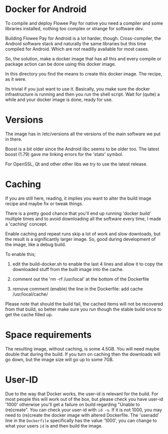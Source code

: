 # Docker for Android

To compile and deploy Flowee Pay for native you need a compiler and some libraries installed,
nothing too complex or strange for software dev.

Building Flowee Pay for Android is a lot harder, though. Cross-compiler, the Android software
stack and naturally the same libraries but this time compiled for Android. Which are not
readilly available for most cases.

So, the solution, make a docker image that has all this and every compile or package action
can be done using this docker image.

In this directory you find the means to create this docker image. The recipe, as it were.

Its trivial if you just want to use it.
Basically, you make sure the docker infrastructure is running and then you run the shell script.
Wait for (quite) a while and your docker image is done, ready for use.

# Versions

The image has in /etc/versions all the versions of the main software we put in there.

Boost is a bit older since the Android libc seems to be older too.
The latest boost (1.79) gave me linking errors for the 'statx' symbol.

For OpenSSL, Qt and other other libs we try to use the latest release.

# Caching

If you are still here, reading, it implies you want to alter the build image recipe and maybe fix
or tweak things.

There is a pretty good chance that you'll end up running 'docker build' multiple times and
to avoid downloading all the software every time, I made a 'caching' concept.

Enable caching and repeat runs skip a lot of work and slow downloads,
but the result is a significantly larger image.
So, good during development of the image, like a debug build.

To enable this;

1. edit the build-docker.sh to enable the last 4 lines and allow it to copy the
downloaded stuff from the built image into the cache.

2. comment out the 'rm -rf /usr/local' at the bottom of the Dockerfile

3. remove comment (enable) the line in the Dockerfile:
    add cache /usr/local/cache/

Please note that should the build fail, the cached items will not be recovered
from that build, so better make sure you run though the stable build once to get
the cache filled up.

# Space requirements

The resulting image, without caching, is some 4.5GB. You will need maybe double that
during the build.
If you turn on caching then the downloads will go down, but the image size will go up
to some 7GB.

# User-ID

Due to the way that Docker works, the user-id is relevant for the build. For most people
this will work out of the box, but please check you have user-id '1000' otherwise you'll
get a failure on build regarding "Unable to (re)create".
You can check your user-id with `id -u`. If it is not 1000, you may need to (re)create the
docker image with altered Dockerfile.
The 'useradd' line in the `Dockerfile` specifically has the value '1000', you can change
to what your users `id` is and then build the image.
